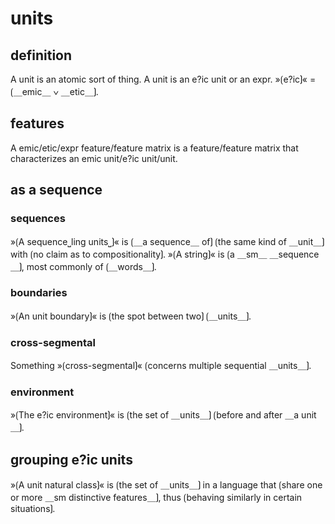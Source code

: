 # units

## definition

A unit is an atomic sort of thing.
A unit is an e?ic unit or an expr.
»⟮e?ic⟯« = ⟮＿emic＿ ∨ ＿etic＿⟯.

## features

A emic/etic/expr feature/feature matrix is a feature/feature matrix that characterizes an emic unit/e?ic unit/unit.

## as a sequence

### sequences

»⟮A sequence⎵ling units⎵⟯« is ⟮＿a sequence＿ of⟯ ⟮the same kind of ＿unit＿⟯ with ⟮no claim as to compositionality⟯.
»⟮A string⟯« is ⟮a ＿sm＿ ＿sequence＿⟯, most commonly of ⟮＿words＿⟯.

### boundaries

»⟮An unit boundary⟯« is ⟮the spot between two⟯ ⟮＿units＿⟯.

### cross-segmental

Something »⟮cross-segmental⟯« ⟮concerns multiple sequential ＿units＿⟯.

### environment

»⟮The e?ic environment⟯« is ⟮the set of ＿units＿⟯ ⟮before and after ＿a unit＿⟯.

## grouping e?ic units

»⟮A unit natural class⟯« is ⟮the set of ＿units＿⟯ in a language that ⟮share one or more ＿sm distinctive features＿⟯, thus ⟮behaving similarly in certain situations⟯.